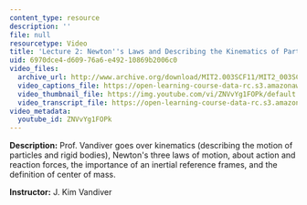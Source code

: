 ```yaml
---
content_type: resource
description: ''
file: null
resourcetype: Video
title: 'Lecture 2: Newton''s Laws and Describing the Kinematics of Particles'
uid: 6970dce4-d609-76a6-e492-10869b2006c0
video_files:
  archive_url: http://www.archive.org/download/MIT2.003SCF11/MIT2_003SCF11_lec02_300k.mp4
  video_captions_file: https://open-learning-course-data-rc.s3.amazonaws.com/2-003sc-engineering-dynamics-fall-2011/3e25cf5d26da53959b210fb13bbe91e9_ZNVvYg1FOPk.vtt
  video_thumbnail_file: https://img.youtube.com/vi/ZNVvYg1FOPk/default.jpg
  video_transcript_file: https://open-learning-course-data-rc.s3.amazonaws.com/2-003sc-engineering-dynamics-fall-2011/05af5cfe1b8e0f706e608d1ca480b0f9_ZNVvYg1FOPk.pdf
video_metadata:
  youtube_id: ZNVvYg1FOPk
---
```


**Description:** Prof. Vandiver goes over kinematics (describing the motion of particles and rigid bodies), Newton's three laws of motion, about action and reaction forces, the importance of an inertial reference frames, and the definition of center of mass.

**Instructor:** J. Kim Vandiver